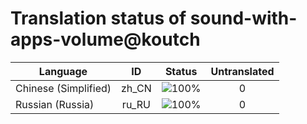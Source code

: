 # Translation status of sound-with-apps-volume@koutch

Language | ID | Status | Untranslated
---------|:--:|:------:|:-----------:
Chinese (Simplified) | zh_CN | ![100%](http://progressed.io/bar/100) | 0
Russian (Russia) | ru_RU | ![100%](http://progressed.io/bar/100) | 0
